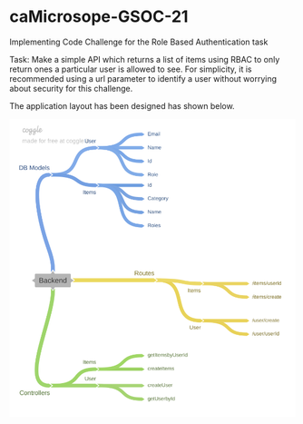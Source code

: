# caMicrosope-GSOC-21

Implementing Code Challenge for the Role Based Authentication task

Task: Make a simple API which returns a list of items using RBAC to only return ones a particular user is allowed to see. For simplicity, it is recommended using a url parameter to identify a user without worrying about security for this challenge.

The application layout has been designed has shown below.

![alt text](https://github.com/sambhavjai/caMicrosope-GSOC-21/blob/main/Backend.png)